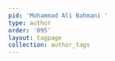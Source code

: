 ```yaml
---
pid: 'Mohammad Ali Bahmani '
type: author
order: '095'
layout: tagpage
collection: author_tags
---
```


